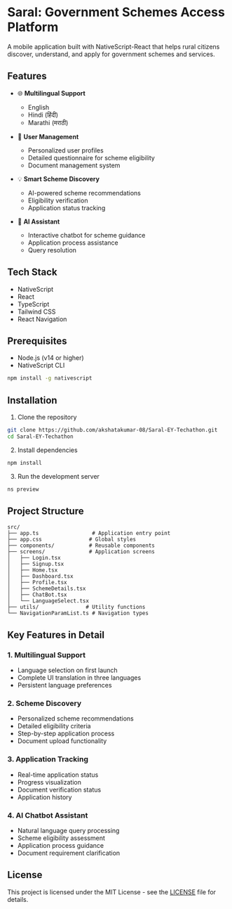 # Saral: Government Schemes Access Platform

A mobile application built with NativeScript-React that helps rural citizens discover, understand, and apply for government schemes and services.

## Features

- 🌐 **Multilingual Support**
  - English
  - Hindi (हिंदी)
  - Marathi (मराठी)

- 👤 **User Management**
  - Personalized user profiles
  - Detailed questionnaire for scheme eligibility
  - Document management system

- 💡 **Smart Scheme Discovery**
  - AI-powered scheme recommendations
  - Eligibility verification
  - Application status tracking

- 🤖 **AI Assistant**
  - Interactive chatbot for scheme guidance
  - Application process assistance
  - Query resolution


## Tech Stack

- NativeScript
- React
- TypeScript
- Tailwind CSS
- React Navigation

## Prerequisites

- Node.js (v14 or higher)
- NativeScript CLI
```bash
npm install -g nativescript
```

## Installation

1. Clone the repository
```bash
git clone https://github.com/akshatakumar-08/Saral-EY-Techathon.git
cd Saral-EY-Techathon
```

2. Install dependencies
```bash
npm install
```

3. Run the development server
```bash
ns preview
```

## Project Structure

```
src/
├── app.ts                 # Application entry point
├── app.css               # Global styles
├── components/           # Reusable components
├── screens/              # Application screens
│   ├── Login.tsx
│   ├── Signup.tsx
│   ├── Home.tsx
│   ├── Dashboard.tsx
│   ├── Profile.tsx
│   ├── SchemeDetails.tsx
│   ├── ChatBot.tsx
│   └── LanguageSelect.tsx
├── utils/               # Utility functions
└── NavigationParamList.ts # Navigation types

```

## Key Features in Detail

### 1. Multilingual Support
- Language selection on first launch
- Complete UI translation in three languages
- Persistent language preferences

### 2. Scheme Discovery
- Personalized scheme recommendations
- Detailed eligibility criteria
- Step-by-step application process
- Document upload functionality

### 3. Application Tracking
- Real-time application status
- Progress visualization
- Document verification status
- Application history

### 4. AI Chatbot Assistant
- Natural language query processing
- Scheme eligibility assessment
- Application process guidance
- Document requirement clarification



## License

This project is licensed under the MIT License - see the [LICENSE](LICENSE) file for details.

